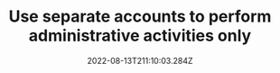 ---
title: Use separate accounts to perform administrative activities only 
date: "2022-08-13T211:10:03.284Z"
description: ""
position: 1
section: "User access controls"
---